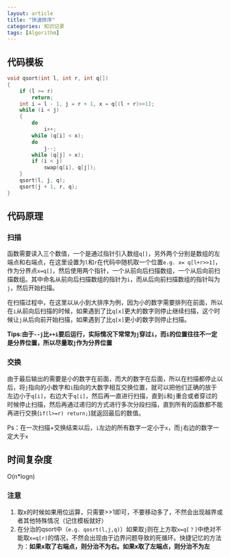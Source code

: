```yaml
---
layout: article
title: "快速排序"
categories: 知识记录
tags: [Algorithm]
---
```


## 代码模板

```cpp
void qsort(int l, int r, int q[])
{
    if (l >= r)
        return;
    int i = l - 1, j = r + 1, x = q[(l + r)>>1];
    while (i < j)
    {
        do
            i++;
        while (q[i] < x);
        do
            j--;
        while (q[j] > x);
        if (i < j)
            swap(q[i], q[j]);
    }
    qsort(l, j, q);
    qsort(j + 1, r, q);
}
```

## 代码原理

### 扫描

​    函数需要读入三个数值，一个是通过指针引入数组`q[]`，另外两个分别是数组的左端点和右端点，在这里设置为`l`和`r`在代码中随机取一个位置`e.g. x= q[l+r>>1]`，作为分界点`x=q[]`，然后使用两个指针，一个从前向后扫描数组，一个从后向前扫描数组。其中命名从前向后扫描数组的指针为`i`，而从后向前扫描数组的指针叫为`j`，然后开始扫描。

​    在扫描过程中，在这里以从小到大排序为例，因为小的数字需要排列在前面，所以在`i`从前向后扫描的时候，如果遇到了比`q[x]`更大的数字则停止继续扫描，这个时候让`j`从后向前开始扫描，如果遇到了比`q[x]`更小的数字则停止扫描。

​    **Tips:由于`--j`比`++i`要后运行，实际情况下常常为`j`穿过`i`，而`i`的位置往往不一定是分界位置，所以尽量取`j`作为分界位置**

### 交换

​    由于最后输出的需要是小的数字在前面，而大的数字在后面，所以在扫描都停止以后，将`j`指向的小数字和`i`指向的大数字相互交换位置，就可以把他们正确的放于左边小于`q[i]`，右边大于`q[i]`，然后再一直进行扫描，直到`i`和`j`重合或者穿过的时候停止扫描，然后再通过递归的方式进行多次分段扫描，直到所有的函数都不能再进行交换(`if(l>=r) return;`)就返回最后的数值。

​    Ps：在一次扫描+交换结束以后，`i`左边的所有数字一定小于`x`，而`j`右边的数字一定大于`x`

## 时间复杂度

O(n*logn)

### 注意

1. 取x的时候如果用位运算，只需要>>1即可，不要移动多了，不然会出现越界或者其他特殊情况（记住模板就好）
2. 在分治的qsort中（`e.g. qosrt(l,j,q)`）如果取`j`则在上方取`x=q[？]`中绝对不能取`x=q[r]`的情况，不然会出现由于边界问题导致的死循环。快捷记忆的方法为：**如果x取了右端点，则分治不为右。如果x取了左端点，则分治不为左**
